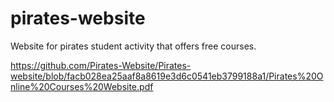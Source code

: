 # pirates-website
Website for pirates student activity that offers free courses.

https://github.com/Pirates-Website/Pirates-website/blob/facb028ea25aaf8a8619e3d6c0541eb3799188a1/Pirates%20Online%20Courses%20Website.pdf
